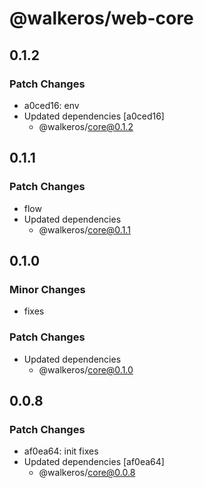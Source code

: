 # @walkeros/web-core

## 0.1.2

### Patch Changes

- a0ced16: env
- Updated dependencies [a0ced16]
  - @walkeros/core@0.1.2

## 0.1.1

### Patch Changes

- flow
- Updated dependencies
  - @walkeros/core@0.1.1

## 0.1.0

### Minor Changes

- fixes

### Patch Changes

- Updated dependencies
  - @walkeros/core@0.1.0

## 0.0.8

### Patch Changes

- af0ea64: init fixes
- Updated dependencies [af0ea64]
  - @walkeros/core@0.0.8
